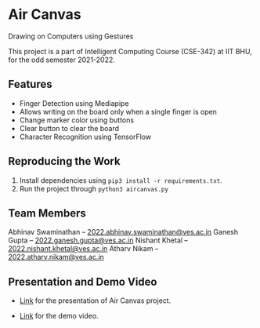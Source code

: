 # Air Canvas

Drawing on Computers using Gestures

This project is a part of Intelligent Computing Course (CSE-342) at IIT BHU, for the odd semester 2021-2022.

## Features

-   Finger Detection using Mediapipe
-   Allows writing on the board only when a single finger is open
-   Change marker color using buttons
-   Clear button to clear the board
-   Character Recognition using TensorFlow

## Reproducing the Work

1.  Install dependencies using `pip3 install -r requirements.txt`.
2.  Run the project through `python3 aircanvas.py`

## Team Members

Abhinav Swaminathan – 2022.abhinav.swaminathan@ves.ac.in
Ganesh Gupta – 2022.ganesh.gupta@ves.ac.in
Nishant Khetal – 2022.nishant.khetal@ves.ac.in
Atharv Nikam – 2022.atharv.nikam@ves.ac.in

## Presentation and Demo Video

-   [Link](https://prezi.com/view/hX0hbolo46j5fIVIjRHF/) for the presentation of Air Canvas project.

-   [Link](https://www.youtube.com/watch?v=5xssoveB-74) for the demo video.

